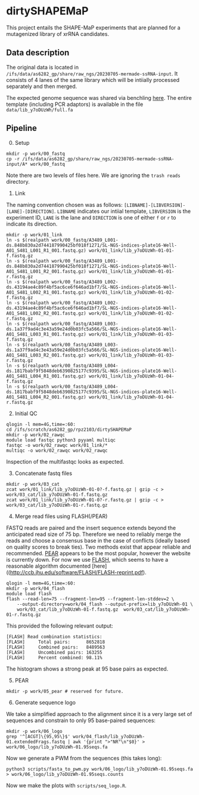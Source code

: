 # dirtySHAPEMaP

This project entails the SHAPE-MaP experiments that are planned for a mutagenized library of xrRNA candidates.

## Data description

The original data is located in `/ifs/data/as6282_gp/share/raw_ngs/20230705-mermade-ssRNA-input`. It consists of 4 lanes of the same library which will be intiially processed separately and then merged.

The expected genome sequence was shared via benchling [here](https://benchling.com/jgezelle/f/lib_y7oDUzWh-plasmids-and-sequences/seq_i2X927Dr-2023-05-03-st9-synth1/edit). The entire template (including PCR adaptors) is available in the file `data/lib_y7oDUzWh/full.fa`

## Pipeline

0. Setup

```
mkdir -p work/00_fastq
cp -r /ifs/data/as6282_gp/share/raw_ngs/20230705-mermade-ssRNA-input/A* work/00_fastq
```

Note there are two levels of files here. We are ignoring the `trash reads` directory.

1. Link

The naming convention chosen was as follows: `[LIBNAME]-[LIBVERSION]-[LANE]-[DIRECTION]`. `LIBNAME` indicates our intiial template, `LIBVERSION` is the experiment ID, `LANE` is the lane and `DIRECTION` is one of either `f` or `r` to indicate its direction.
```
mkdir -p work/01_link
ln -s $(realpath work/00_fastq/A3489_L001-ds.848b830a2d744187990425bf018f1271/SL-NGS-indices-plate16-Well-A01_S481_L001_R1_001.fastq.gz) work/01_link/lib_y7oDUzWh-01-01-f.fastq.gz
ln -s $(realpath work/00_fastq/A3489_L001-ds.848b830a2d744187990425bf018f1271/SL-NGS-indices-plate16-Well-A01_S481_L001_R2_001.fastq.gz) work/01_link/lib_y7oDUzWh-01-01-r.fastq.gz
ln -s $(realpath work/00_fastq/A3489_L002-ds.43194ae4c89f4bf5ac6ce6f646ad1bf7/SL-NGS-indices-plate16-Well-A01_S481_L002_R1_001.fastq.gz) work/01_link/lib_y7oDUzWh-01-02-f.fastq.gz
ln -s $(realpath work/00_fastq/A3489_L002-ds.43194ae4c89f4bf5ac6ce6f646ad1bf7/SL-NGS-indices-plate16-Well-A01_S481_L002_R2_001.fastq.gz) work/01_link/lib_y7oDUzWh-01-02-r.fastq.gz
ln -s $(realpath work/00_fastq/A3489_L003-ds.1a37f9ad4c3e43a59e24d0b03fc5a566/SL-NGS-indices-plate16-Well-A01_S481_L003_R1_001.fastq.gz) work/01_link/lib_y7oDUzWh-01-03-f.fastq.gz
ln -s $(realpath work/00_fastq/A3489_L003-ds.1a37f9ad4c3e43a59e24d0b03fc5a566/SL-NGS-indices-plate16-Well-A01_S481_L003_R2_001.fastq.gz) work/01_link/lib_y7oDUzWh-01-03-r.fastq.gz
ln -s $(realpath work/00_fastq/A3489_L004-ds.1817babf9f5848deb6390825177c9395/SL-NGS-indices-plate16-Well-A01_S481_L004_R1_001.fastq.gz) work/01_link/lib_y7oDUzWh-01-04-f.fastq.gz
ln -s $(realpath work/00_fastq/A3489_L004-ds.1817babf9f5848deb6390825177c9395/SL-NGS-indices-plate16-Well-A01_S481_L004_R2_001.fastq.gz) work/01_link/lib_y7oDUzWh-01-04-r.fastq.gz
```

2. Initial QC

```
qlogin -l mem=4G,time=:60:
cd /ifs/scratch/as6282_gp/rpz2103/dirtySHAPEMaP
mkdir -p work/02_rawqc
module load fastqc python3 pyyaml multiqc
fastqc -o work/02_rawqc work/01_link/*
multiqc -o work/02_rawqc work/02_rawqc
```
Inspection of the multifastqc looks as expected.

3. Concatenate fastq files

```
mkdir -p work/03_cat
zcat work/01_link/lib_y7oDUzWh-01-0?-f.fastq.gz | gzip -c > work/03_cat/lib_y7oDUzWh-01-f.fastq.gz
zcat work/01_link/lib_y7oDUzWh-01-0?-r.fastq.gz | gzip -c > work/03_cat/lib_y7oDUzWh-01-r.fastq.gz
```

4. Merge read files using FLASH(/PEAR)

FASTQ reads are paired and the insert sequence extends beyond the anticipated read size of 75 bp. Therefore we need to reliably merge the reads and choose a consensus base in the case of conflicts (ideally based on quality scores to break ties). Two methods exist that appear reliable and recommended. [PEAR](https://www.h-its.org/software/pear-paired-end-read-merger/) appears to be the most popular, however the website is currently down. For now we use [FLASH](http://ccb.jhu.edu/software/FLASH/), which seems to have a reasonable  algorithm documented [here]((http://ccb.jhu.edu/software/FLASH/FLASH-reprint.pdf).

```
qlogin -l mem=4G,time=:60:
mkdir -p work/04_flash
module load flash
flash --read-len=75 --fragment-len=95 --fragment-len-stddev=2 \
    --output-directory=work/04_flash --output-prefix=lib_y7oDUzWh-01 \
    work/03_cat/lib_y7oDUzWh-01-f.fastq.gz  work/03_cat/lib_y7oDUzWh-01-r.fastq.gz
```

This provided the following relevant output:
```
[FLASH] Read combination statistics:
[FLASH]     Total pairs:      8652818
[FLASH]     Combined pairs:   8489563
[FLASH]     Uncombined pairs: 163255
[FLASH]     Percent combined: 98.11%
```

The histogram shows a strong peak at 95 base pairs as expected.

       
5. PEAR

```
mkdir -p work/05_pear # reserved for future.
```

6. Generate sequence logo

We take a simplified approach to the alignment since it is a very large set of sequences and constrain to only 95 base-paired sequences:
```
mkdir -p work/06_logo
grep '^[ACGT]\{95,95\}$' work/04_flash/lib_y7oDUzWh-01.extendedFrags.fastq | awk '{print ">"NR"\n"$0}' > work/06_logo/lib_y7oDUzWh-01.95seqs.fa
```

Now we generate a PWM from the sequences (this takes long):
```
python3 scripts/fasta_to_pwm.py work/06_logo/lib_y7oDUzWh-01.95seqs.fa > work/06_logo/lib_y7oDUzWh-01.95seqs.counts
```

Now we make the plots with `scripts/seq_logo.R`.
